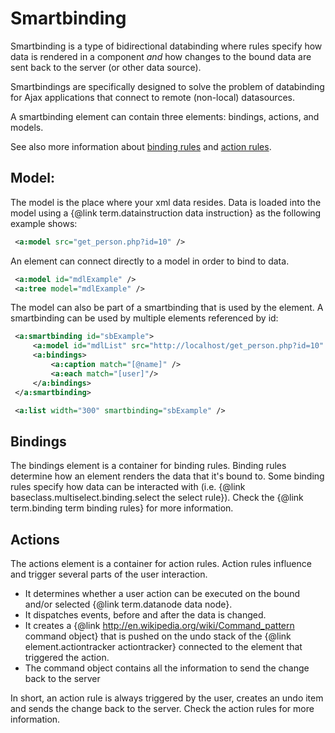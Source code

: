 # Smartbinding

Smartbinding is a type of bidirectional databinding where 
rules specify how data is rendered in a component _and_ how changes to
the bound data are sent back to the server (or other data source). 

Smartbindings are specifically designed to solve the problem of databinding
for Ajax applications that connect to remote (non-local) datasources.

A smartbinding element can contain three elements: bindings, actions, and models.

See also more information about [binding rules](./binding.html) and [action rules](./action.html).

## Model:

The model is the place where your xml data resides. Data is loaded into the
model using a {@link term.datainstruction data instruction} as the following
example shows:

```xml
 <a:model src="get_person.php?id=10" />
```

An element can connect directly to a model in order to bind to data.

```xml
 <a:model id="mdlExample" />
 <a:tree model="mdlExample" />
```

The model can also be part of a smartbinding that is used by the element. 
A smartbinding can be used by multiple elements referenced by id:

```xml
 <a:smartbinding id="sbExample">
     <a:model id="mdlList" src="http://localhost/get_person.php?id=10" />
     <a:bindings>
         <a:caption match="[@name]" />
         <a:each match="[user]"/>
     </a:bindings>
 </a:smartbinding>

 <a:list width="300" smartbinding="sbExample" />
```

## Bindings

The bindings element is a container for binding rules. Binding rules determine
how an element renders the data that it's bound to. Some binding rules specify
how data can be interacted with (i.e. {@link baseclass.multiselect.binding.select the select rule}).
Check the {@link term.binding term binding rules} for more information.

## Actions

The actions element is a container for action rules. Action rules influence 
and trigger several parts of the user interaction. 

* It determines whether a user action can be executed on the bound and/or 
     selected {@link term.datanode data node}.
* It dispatches events, before and after the data is changed.
* It creates a {@link http://en.wikipedia.org/wiki/Command_pattern command object} 
     that is pushed on the undo stack of the {@link element.actiontracker actiontracker} 
     connected to the element that triggered the action.
* The command object contains all the information to send the change back 
     to the server

In short, an action rule is always triggered by the user, creates an 
undo item and sends the change back to the server. Check the action rules for more information.